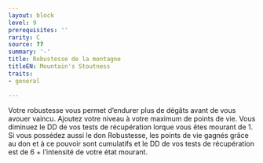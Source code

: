 ```yaml
---
layout: block
level: 9
prerequisites: ''
rarity: C
source: ??
summary: '-'
title: Robustesse de la montagne
titleEN: Mountain's Stoutness
traits:
- general

---
```


<p>Votre robustesse vous permet d’endurer plus de dégâts avant de vous avouer vaincu. Ajoutez votre niveau à votre maximum de points de vie. Vous diminuez le DD de vos tests de récupération lorque vous êtes mourant de 1. Si vous possédez aussi le don Robustesse, les points de vie gagnés grâce au don et à ce pouvoir sont cumulatifs et le DD de vos tests de récupération est de 6 + l’intensité de votre état mourant.</p>